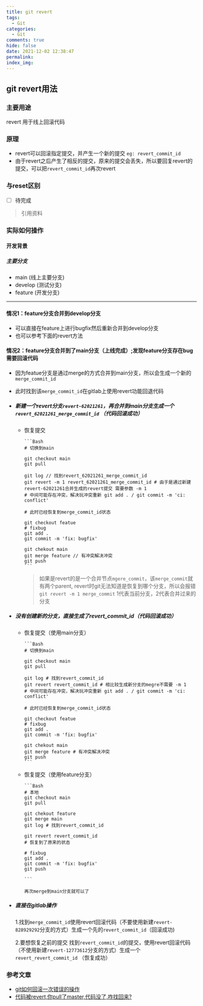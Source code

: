 ```yaml
---
title: git revert
tags:
  - Git
categories:
  - Git
comments: true
hide: false
date: 2021-12-02 12:38:47
permalink:
index_img:
---
```



## git revert用法

### 主要用途

revert 用于线上回滚代码

### 原理

- revert可以回滚指定提交，并产生一个新的提交 `eg: revert_commit_id`
- 由于revert之后产生了相反的提交，原来的提交会丢失，所以要回复revert的提交，可以把`revert_commit_id`再次revert

### 与reset区别

- [ ] 待完成

> 引用资料

### 实际如何操作

#### 开发背景

##### 主要分支

- main (线上主要分支)
- develop (测试分支)
- feature (开发分支)

***

#### 情况1：feature分支合并到develop分支

- 可以直接在feature上进行bugfix然后重新合并到develop分支
- 也可以参考下面的revert方法

#### 情况2：feature分支合并到了main分支（上线完成）;发现feature分支存在bug需要回滚代码

- 因为featue分支是通过merge的方式合并到main分支，所以会生成一个新的`merge_commit_id`

- 此时找到该`merge_commit_id`在gitlab上使用revert功能回退代码

- ##### 新建一个revert分支`revert-62021261`，再合并到main分支生成一个`revert_62021261_merge_commit_id` （代码回滚成功）

  - 恢复提交

        ```Bash
        # 切换到main
        
        git checkout main
        git pull
        
        git log // 找到revert_62021261_merge_commit_id
        git revert -m 1 revert_62021261_merge_commit_id # 由于是通过新建revert-62021261合并生成的revert提交 需要参数 -m 1 
        # 中间可能存在冲突，解决玩冲突重新 git add . / git commit -m 'ci: conflict'
        
        # 此时已经恢复到merge_commit_id状态
        
        git checkout featue
        # fixbug
        git add .
        git commit -m 'fix: bugfix'
        
        git chekout main
        git merge feature // 有冲突解决冲突
        git push
        ```

    > 如果是revert的是一个合并节点`mgere_commit`，该`merge_commit`就有两个parent, revert时git无法知道是恢复到哪个分支，所以会报错
    > `git revert -m 1 merge_commit`
    > 1代表当前分支，2代表合并过来的分支

- ##### 没有创建新的分支，直接生成了revert_commit_id（代码回滚成功）

  - 恢复提交（使用main分支）

        ```Bash
        # 切换到main
        
        git checkout main
        git pull
        
        git log # 找到revert_commit_id
        git revert revert_commit_id # 相比较生成新分支的megre不需要 -m 1
        # 中间可能存在冲突，解决玩冲突重新 git add . / git commit -m 'ci: conflict'
        
        # 此时已经恢复到merge_commit_id状态
        
        git checkout featue
        # fixbug
        git add .
        git commit -m 'fix: bugfix'
        
        git chekout main
        git merge feature # 有冲突解决冲突
        git push
        ```

  - 恢复提交（使用feature分支）

        ```Bash
        # 本地
        git checkout main
        git pull
        
        git chekout feature
        git merge main
        git log # 找到revert_commit_id
        
        git revert revert_commit_id
        # 恢复到了原来的状态
        
        # fixbug
        git add .
        git commit -m 'fix: bugfix'
        git push
        
        ```

        再次merge到main分支就可以了

- ##### 直接在gitlab操作

    1.找到`merge_commit_id`使用revert回滚代码（不要使用新建`revert-828929292`分支的方式）生成一个先的`revert_commit_id`（回滚成功)

    2.要想恢复之前的提交 找到`revert_commit_id`的提交，使用revert回滚代码（不使用新建`revert-12773612`分支的方式）生成一个`revert_revert_commit_id` （恢复成功）

### 参考文章

- [git如何回滚一次错误的操作](https://juejin.cn/post/6844903647390744589)
- [代码被revert,你pull了master,代码没了,咋找回来?](https://juejin.cn/post/6856039543628693517)